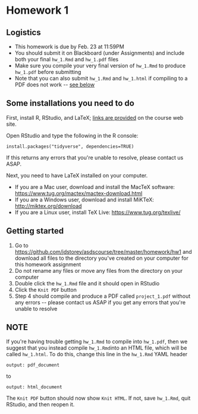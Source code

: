 # Homework 1

## Logistics

- This homework is due by Feb. 23 at 11:59PM
- You should submit it on Blackboard (under Assignments) and include both your final `hw_1.Rmd` and `hw_1.pdf` files
- Make sure you compile your very final version of `hw_1.Rmd` to produce `hw_1.pdf` before submitting
- Note that you can also submit `hw_1.Rmd` and `hw_1.html` if compiling to a PDF does not work -- [see below](https://github.com/jdstorey/asdscourse/tree/master/homework/hw1/README.md#note)

## Some installations you need to do

First, install R, RStudio, and LaTeX; [links are provided](https://jdstorey.github.io/asdscourse/software/) on the course web site.

Open RStudio and type the following in the R console:

```
install.packages("tidyverse", dependencies=TRUE)
```

If this returns any errors that you're unable to resolve, please contact us ASAP.

Next, you need to have LaTeX installed on your computer.

- If you are a Mac user, download and install the MacTeX software: https://www.tug.org/mactex/mactex-download.html
- If you are a Windows user, download and install MiKTeX: http://miktex.org/download
- If you are a Linux user, install TeX Live: https://www.tug.org/texlive/

## Getting started

1. Go to https://github.com/jdstorey/asdscourse/tree/master/homework/hw1 and download all files to the directory you've created on your computer for this homework assignment
2. Do not rename any files or move any files from the directory on your computer
3. Double click the `hw_1.Rmd` file and it should open in RStudio
4. Click the `Knit PDF` button
5. Step 4 should compile and produce a PDF called `project_1.pdf` without any errors -- please contact us ASAP if you get any errors that you're unable to resolve

## NOTE

If you're having trouble getting `hw_1.Rmd` to compile into `hw_1.pdf`, then we suggest that you instead compile `hw_1.Rmd`into an HTML file, which will be called `hw_1.html`.  To do this, change this line in the `hw_1.Rmd` YAML header

```
output: pdf_document
```

to 

```
output: html_document
```

The `Knit PDF` button should now show `Knit HTML`.  If not, save `hw_1.Rmd`, quit RStudio, and then reopen it.
